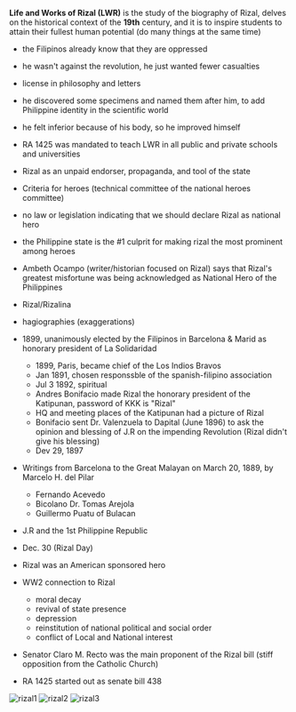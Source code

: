 **Life and Works of Rizal (LWR)** is the study of the biography of Rizal, delves on the historical context of the **19th** century, and it is to inspire students to attain their fullest human potential (do many things at the same time)

- the Filipinos already know that they are oppressed
- he wasn't against the revolution, he just wanted fewer casualties
- license in philosophy and letters
- he discovered some specimens and named them after him, to add Philippine identity in the scientific world
- he felt inferior because of his body, so he improved himself
- RA 1425 was mandated to teach LWR in all public and private schools and universities
- Rizal as an unpaid endorser, propaganda, and tool of the state
- Criteria for heroes (technical committee of the national heroes committee)
- no law or legislation indicating that we should declare Rizal as national hero
- the Philippine state is the #1 culprit for making rizal the most prominent among heroes
- Ambeth Ocampo (writer/historian focused on Rizal) says that Rizal's greatest misfortune was being acknowledged as National Hero of the Philippines
- Rizal/Rizalina
- hagiographies (exaggerations)

- 1899, unanimously elected by the Filipinos in Barcelona & Marid as honorary president of La Solidaridad
  - 1899, Paris, became chief of the Los Indios Bravos
  - Jan 1891, chosen responssble of the spanish-filipino association
  - Jul 3 1892, spiritual
  - Andres Bonifacio made Rizal the honorary president of the Katipunan, password of KKK is "Rizal"
  - HQ and meeting places of the Katipunan had a picture of Rizal
  - Bonifacio sent Dr. Valenzuela to Dapital (June 1896) to ask the opinion and blessing of J.R on the impending Revolution (Rizal didn't give his blessing)
  - Dev 29, 1897
 
- Writings from Barcelona to the Great Malayan on March 20, 1889, by Marcelo H. del Pilar
  - Fernando Acevedo
  - Bicolano Dr. Tomas Arejola
  - Guillermo Puatu of Bulacan
 
- J.R and the 1st Philippine Republic
- Dec. 30 (Rizal Day)
- Rizal was an American sponsored hero

- WW2 connection to Rizal
  - moral decay
  - revival of state presence
  - depression
  - reinstitution of national political and social order
  - conflict of Local and National interest

- Senator Claro M. Recto was the main proponent of the Rizal bill (stiff opposition from the Catholic Church)
- RA 1425 started out as senate bill 438

![rizal1](https://github.com/kulaizki/BSCS2/assets/91787757/528949ce-5577-4ed0-978a-e7464d4450a6)
![rizal2](https://github.com/kulaizki/BSCS2/assets/91787757/6223b2a6-8a54-4654-9cb4-a06aa3cdd607)
![rizal3](https://github.com/kulaizki/BSCS2/assets/91787757/3b1ecb9d-7a83-4bd3-80f4-9fe199ea8c70)
